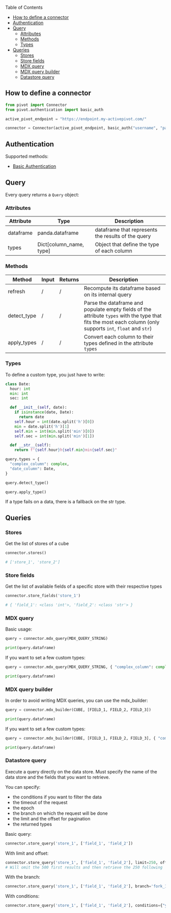 Table of Contents

- [How to define a connector](#how-to-define-a-connector)
- [Authentication](#authentication)
- [Query](#query)
  - [Attributes](#attributes)
  - [Methods](#methods)
  - [Types](#types)
- [Queries](#queries)
  - [Stores](#stores)
  - [Store fields](#store-fields)
  - [MDX query](#mdx-query)
  - [MDX query builder](#mdx-query-builder)
  - [Datastore query](#datastore-query)

## How to define a connector

```py
from pivot import Connector
from pivot.authentication import basic_auth

active_pivot_endpoint = "https://endpoint.my-activepivot.com/"

connector = Connector(active_pivot_endpoint, basic_auth("username", "password"))
```

## Authentication

Supported methods:

- [Basic Authentication](https://www.httpwatch.com/httpgallery/authentication/)

## Query

Every query returns a `Query` object:

### Attributes

| Attribute | Type                    | Description                                        |
| --------- | ----------------------- | -------------------------------------------------- |
| dataframe | panda.dataframe         | dataframe that represents the results of the query |
| types     | Dict[column_name, type] | Object that define the type of each column         |

### Methods

| Method      | Input | Returns | Description                                                                                                                                                  |
| ----------- | ----- | ------- | ------------------------------------------------------------------------------------------------------------------------------------------------------------ |
| refresh     | /     | /       | Recompute its dataframe based on its internal query                                                                                                          |
| detect_type | /     | /       | Parse the dataframe and populate empty fields of the attribute `types` with the type that fits the most each column (only supports `int`, `float` and `str`) |
| apply_types | /     | /       | Convert each column to their types defined in the attribute `types`                                                                                          |
### Types

To define a custom type, you just have to write:

```py
class Date:
  hour: int
  min: int
  sec: int

  def __init__(self, date):
    if isinstance(date, Date):
      return date
    self.hour = int(date.split('h')[0])
    min = date.split('h')[1]
    self.min = int(min.split('min')[0])
    self.sec = int(min.split('min')[1])

  def __str__(self):
    return f"{self.hour}h{self.min}min{self.sec}"

query.types = {
  "complex_column": complex,
  "date_column": Date,
}

query.detect_type()

query.apply_type()
```

If a type fails on a data, there is a fallback on the str type.

## Queries

### Stores

Get the list of stores of a cube

```py
connector.stores()

# ['store_1', 'store_2']
```

### Store fields

Get the list of available fields of a specific store with their respective types

```py
connector.store_fields('store_1')

# { 'field_1': <class 'int'>, 'field_2': <class 'str'> }
```

### MDX query

Basic usage:

```py
query = connector.mdx_query(MDX_QUERY_STRING)

print(query.dataframe)
```

If you want to set a few custom types:

```py
query = connector.mdx_query(MDX_QUERY_STRING, { "complex_column": complex })

print(query.dataframe)
```

### MDX query builder

In order to avoid writing MDX queries, you can use the mdx_builder:

```py
query = connector.mdx_builder(CUBE, [FIELD_1, FIELD_2, FIELD_3])

print(query.dataframe)
```

If you want to set a few custom types:

```py
query = connector.mdx_builder(CUBE, [FIELD_1, FIELD_2, FIELD_3], { "complex_column": complex })

print(query.dataframe)
```

### Datastore query

Execute a query directly on the data store.
Must specify the name of the data store and the fields that you want to retrieve.

You can specify:

- the conditions if you want to filter the data
- the timeout of the request
- the epoch
- the branch on which the request will be done
- the limit and the offset for pagination
- the returned types

Basic query:

```py
connector.store_query('store_1', ['field_1', 'field_2'])
```

With limit and offset:
```py
connector.store_query('store_1', ['field_1', 'field_2'], limit=250, offset=500)
# Will omit the 500 first results and then retrieve the 250 following
```

With the branch:
```py
connector.store_query('store_1', ['field_1', 'field_2'], branch='fork_1')
```

With conditions:
```py
connector.store_query('store_1', ['field_1', 'field_2'], conditions={"year" : 2010, "currency" : "EUR"})
```
